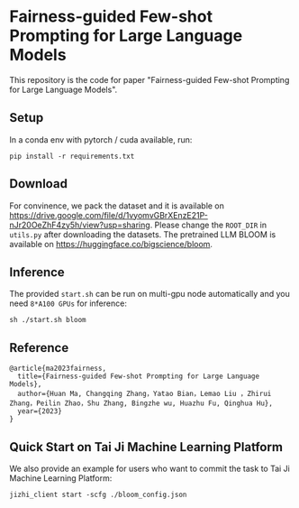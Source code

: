 # Fairness-guided Few-shot Prompting for Large Language Models

This repository is the code for paper "Fairness-guided Few-shot Prompting for Large Language Models".

## Setup

In a conda env with pytorch / cuda available, run:
```
pip install -r requirements.txt
```


## Download

For convinence, we pack the dataset and it is available on https://drive.google.com/file/d/1vyomvGBrXEnzE21P-nJr20OeZhF4zy5h/view?usp=sharing. Please change the `ROOT_DIR` in `utils.py` after downloading the datasets. The pretrained LLM BLOOM is available on https://huggingface.co/bigscience/bloom.

## Inference

The provided `start.sh` can be run on multi-gpu node automatically and you need `8*A100 GPUs` for inference:
```
sh ./start.sh bloom
```




## Reference


```
@article{ma2023fairness,
  title={Fairness-guided Few-shot Prompting for Large Language Models},
  author={Huan Ma, Changqing Zhang，Yatao Bian，Lemao Liu ，Zhirui Zhang，Peilin Zhao，Shu Zhang, Bingzhe wu, Huazhu Fu, Qinghua Hu},
  year={2023}
}
```

## Quick Start on Tai Ji Machine Learning Platform

We also provide an example for users who want to commit the task to Tai Ji Machine Learning Platform:
```
jizhi_client start -scfg ./bloom_config.json
```

